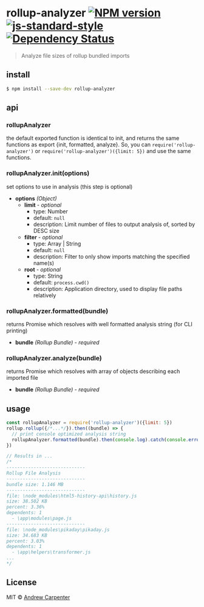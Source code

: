 # rollup-analyzer [![NPM version](https://badge.fury.io/js/rollup-analyzer.svg)](https://npmjs.org/package/rollup-analyzer)   [![js-standard-style](https://img.shields.io/badge/code%20style-standard-brightgreen.svg?style=flat)](https://github.com/feross/standard)   [![Dependency Status](https://dependencyci.com/github/doesdev/rollup-analyzer/badge)](https://dependencyci.com/github/doesdev/rollup-analyzer)

> Analyze file sizes of rollup bundled imports

## install

```sh
$ npm install --save-dev rollup-analyzer
```

## api

### rollupAnalyzer
the default exported function is identical to init, and returns the same functions as export {init, formatted, analyze}. So, you can `require('rollup-analyzer')` or `require('rollup-analyzer')({limit: 5})` and use the same functions.

### rollupAnalyzer.init(options)
set options to use in analysis (this step is optional)
- **options** *(Object)*
  - **limit** - *optional*
    - type: Number
    - default: `null`
    - description: Limit number of files to output analysis of, sorted by DESC size
  - **filter** - *optional*
    - type: Array | String
    - default: `null`
    - description: Filter to only show imports matching the specified name(s)
  - **root** - *optional*
    - type: String
    - default: `process.cwd()`
    - description: Application directory, used to display file paths relatively

### rollupAnalyzer.formatted(bundle)
returns Promise which resolves with well formatted analysis string (for CLI printing)
- **bundle** *(Rollup Bundle)* - *required*

### rollupAnalyzer.analyze(bundle)
returns Promise which resolves with array of objects describing each imported file
- **bundle** *(Rollup Bundle)* - *required*

## usage

```js
const rollupAnalyzer = require('rollup-analyzer')({limit: 5})
rollup.rollup({/*...*/}).then((bundle) => {
  // print console optimized analysis string
  rollupAnalyzer.formatted(bundle).then(console.log).catch(console.error)
})

// Results in ...
/*
-----------------------------
Rollup File Analysis
-----------------------------
bundle size: 1.146 MB
-----------------------------
file: \node_modules\html5-history-api\history.js
size: 38.502 KB
percent: 3.36%
dependents: 1
  - \app\modules\page.js
-----------------------------
file: \node_modules\pikaday\pikaday.js
size: 34.683 KB
percent: 3.03%
dependents: 1
  - \app\helpers\transformer.js
...
*/
```

## License

MIT © [Andrew Carpenter](https://github.com/doesdev)
